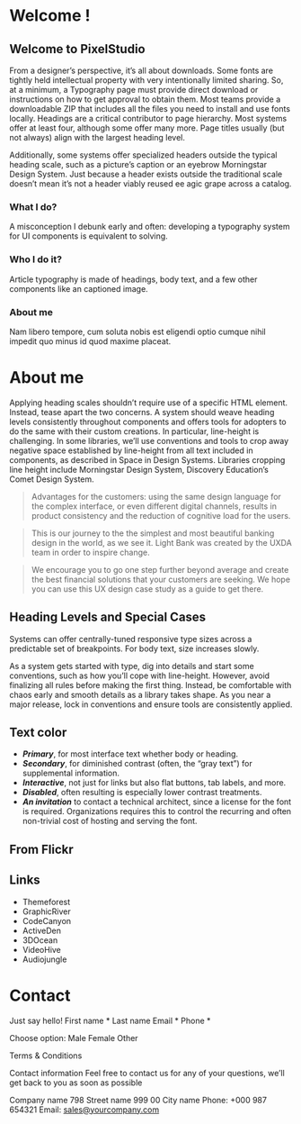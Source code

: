 # Welcome !

## Welcome to PixelStudio

From a designer’s perspective, it’s all about downloads. Some fonts are tightly held intellectual property with very intentionally limited sharing. So, at a minimum, a Typography page must provide direct download or instructions on how to get approval to obtain them. Most teams provide a downloadable ZIP that includes all the files you need to install and use fonts locally. Headings are a critical contributor to page hierarchy. Most systems offer at least four, although some offer many more. Page titles usually (but not always) align with the largest heading level.

Additionally, some systems offer specialized headers outside the typical heading scale, such as a picture’s caption or an eyebrow Morningstar Design System. Just because a header exists outside the traditional scale doesn’t mean it’s not a header viably reused ee agic grape across a catalog.

### What I do?
A misconception I debunk early and often: developing a typography system for UI components is equivalent to solving.

### Who I do it?
Article typography is made of headings, body text, and a few other components like an captioned image.

### About me
Nam libero tempore, cum soluta nobis est eligendi optio cumque nihil impedit quo minus id quod maxime placeat.

# About me
Applying heading scales shouldn’t require use of a specific HTML element. Instead, tease apart the two concerns. A system should weave heading levels consistently throughout components and offers tools for adopters to do the same with their custom creations. In particular, line-height is challenging. In some libraries, we’ll use conventions and tools to crop away negative space established by line-height from all text included in components, as described in Space in Design Systems. Libraries cropping line height include Morningstar Design System, Discovery Education’s Comet Design System.

> Advantages for the customers: using the same design language for the complex interface, or even different digital channels, results in product consistency and the reduction of cognitive load for the users.

> This is our journey to the the simplest and most beautiful banking design in the world, as we see it. Light Bank was created by the UXDA team in order to inspire change.

> We encourage you to go one step further beyond average and create the best financial solutions that your customers are seeking. We hope you can use this UX design case study as a guide to get there.

## Heading Levels and Special Cases
Systems can offer centrally-tuned responsive type sizes across a predictable set of breakpoints. For body text, size increases slowly.

As a system gets started with type, dig into details and start some conventions, such as how you’ll cope with line-height. However, avoid finalizing all rules before making the first thing. Instead, be comfortable with chaos early and smooth details as a library takes shape. As you near a major release, lock in conventions and ensure tools are consistently applied.

## Text color
- ***Primary***, for most interface text whether body or heading.
- ***Secondary***, for diminished contrast (often, the “gray text”) for supplemental information.
- ***Interactive***, not just for links but also flat buttons, tab labels, and more.
- ***Disabled***, often resulting is especially lower contrast treatments.
- ***An invitation*** to contact a technical architect, since a license for the font is required. Organizations requires this to control the recurring and often non-trivial cost of hosting and serving the font.

## From Flickr

## Links
* Themeforest
*  GraphicRiver
*  CodeCanyon
*  ActiveDen
*  3DOcean
*  VideoHive
*  Audiojungle

# Contact
Just say hello!
First name *
Last name
Email *
Phone *

Choose option:
Male
Female
Other

Terms & Conditions

Contact information
Feel free to contact us for any of your questions, we’ll get back to you as soon as possible

Company name
798 Street name
999 00 City name
Phone: +000 987 654321
Email: sales@yourcompany.com